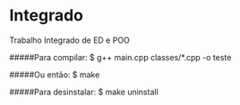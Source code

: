 Integrado
=========

Trabalho Integrado de ED e POO


#####Para compilar:
	$ g++ main.cpp classes/*.cpp -o teste

#####Ou então:
	$ make

#####Para desinstalar:
	$ make uninstall